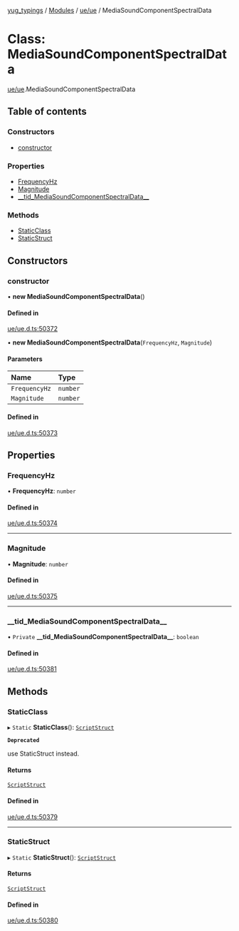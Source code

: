 [yug_typings](../README.md) / [Modules](../modules.md) / [ue/ue](../modules/ue_ue.md) / MediaSoundComponentSpectralData

# Class: MediaSoundComponentSpectralData

[ue/ue](../modules/ue_ue.md).MediaSoundComponentSpectralData

## Table of contents

### Constructors

- [constructor](ue_ue.MediaSoundComponentSpectralData.md#constructor)

### Properties

- [FrequencyHz](ue_ue.MediaSoundComponentSpectralData.md#frequencyhz)
- [Magnitude](ue_ue.MediaSoundComponentSpectralData.md#magnitude)
- [\_\_tid\_MediaSoundComponentSpectralData\_\_](ue_ue.MediaSoundComponentSpectralData.md#__tid_mediasoundcomponentspectraldata__)

### Methods

- [StaticClass](ue_ue.MediaSoundComponentSpectralData.md#staticclass)
- [StaticStruct](ue_ue.MediaSoundComponentSpectralData.md#staticstruct)

## Constructors

### constructor

• **new MediaSoundComponentSpectralData**()

#### Defined in

[ue/ue.d.ts:50372](https://github.com/YugMetaverse/yug_typings/blob/b7d9b19/ue/ue.d.ts#L50372)

• **new MediaSoundComponentSpectralData**(`FrequencyHz`, `Magnitude`)

#### Parameters

| Name | Type |
| :------ | :------ |
| `FrequencyHz` | `number` |
| `Magnitude` | `number` |

#### Defined in

[ue/ue.d.ts:50373](https://github.com/YugMetaverse/yug_typings/blob/b7d9b19/ue/ue.d.ts#L50373)

## Properties

### FrequencyHz

• **FrequencyHz**: `number`

#### Defined in

[ue/ue.d.ts:50374](https://github.com/YugMetaverse/yug_typings/blob/b7d9b19/ue/ue.d.ts#L50374)

___

### Magnitude

• **Magnitude**: `number`

#### Defined in

[ue/ue.d.ts:50375](https://github.com/YugMetaverse/yug_typings/blob/b7d9b19/ue/ue.d.ts#L50375)

___

### \_\_tid\_MediaSoundComponentSpectralData\_\_

• `Private` **\_\_tid\_MediaSoundComponentSpectralData\_\_**: `boolean`

#### Defined in

[ue/ue.d.ts:50381](https://github.com/YugMetaverse/yug_typings/blob/b7d9b19/ue/ue.d.ts#L50381)

## Methods

### StaticClass

▸ `Static` **StaticClass**(): [`ScriptStruct`](ue_ue.ScriptStruct.md)

**`Deprecated`**

use StaticStruct instead.

#### Returns

[`ScriptStruct`](ue_ue.ScriptStruct.md)

#### Defined in

[ue/ue.d.ts:50379](https://github.com/YugMetaverse/yug_typings/blob/b7d9b19/ue/ue.d.ts#L50379)

___

### StaticStruct

▸ `Static` **StaticStruct**(): [`ScriptStruct`](ue_ue.ScriptStruct.md)

#### Returns

[`ScriptStruct`](ue_ue.ScriptStruct.md)

#### Defined in

[ue/ue.d.ts:50380](https://github.com/YugMetaverse/yug_typings/blob/b7d9b19/ue/ue.d.ts#L50380)
